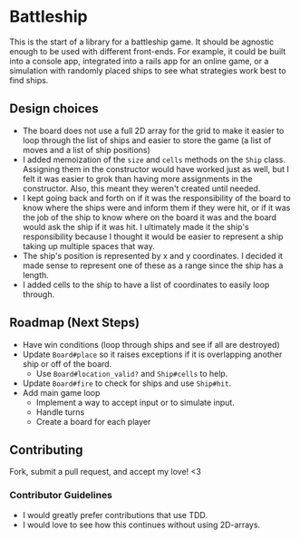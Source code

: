 # Battleship

This is the start of a library for a battleship game. It should be agnostic enough to be used with different front-ends. For example, it could be built into a console app, integrated into a rails app for an online game, or a simulation with randomly placed ships to see what strategies work best to find ships.

## Design choices

* The board does not use a full 2D array for the grid to make it easier to loop through the list of ships and easier to store the game (a list of moves and a list of ship positions)
* I added memoization of the `size` and `cells` methods on the `Ship` class. Assigning them in the constructor would have worked just as well, but I felt it was easier to grok than having more assignments in the constructor. Also, this meant they weren't created until needed.
* I kept going back and forth on if it was the responsibility of the board to know where the ships were and inform them if they were hit, or if it was the job of the ship to know where on the board it was and the board would ask the ship if it was hit. I ultimately made it the ship's responsibility because I thought it would be easier to represent a ship taking up multiple spaces that way.
* The ship's position is represented by x and y coordinates. I decided it made sense to represent one of these as a range since the ship has a length. 
* I added cells to the ship to have a list of coordinates to easily loop through. 

## Roadmap (Next Steps)

* Have win conditions (loop through ships and see if all are destroyed)
* Update `Board#place` so it raises exceptions if it is overlapping another ship or off of the board. 
  * Use `Board#location_valid?` and `Ship#cells` to help.
* Update `Board#fire` to check for ships and use `Ship#hit`.
* Add main game loop
  * Implement a way to accept input or to simulate input.
  * Handle turns
  * Create a board for each player

## Contributing

Fork, submit a pull request, and accept my love! <3

### Contributor Guidelines

* I would greatly prefer contributions that use TDD.
* I would love to see how this continues without using 2D-arrays.
